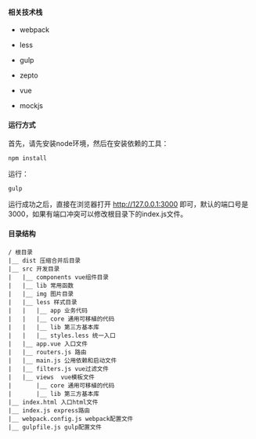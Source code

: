 #### 相关技术栈

- webpack

- less

- gulp

- zepto

- vue

- mockjs


#### 运行方式

首先，请先安装node环境，然后在安装依赖的工具：

	npm install
	
运行：
	
	gulp
	
运行成功之后，直接在浏览器打开 http://127.0.0.1:3000 即可，默认的端口号是3000，如果有端口冲突可以修改根目录下的index.js文件。


#### 目录结构

	/ 根目录
	|__ dist 压缩合并后目录
	|__ src 开发目录
	|	|__ components vue组件目录
	|	|__ lib 常用函数
	|	|__ img 图片目录
	|	|__ less 样式目录
	|	|	|__ app 业务代码
	|	|	|__ core 通用可移植的代码
	|	|	|__ lib 第三方基本库
	|	|	|__ styles.less 统一入口
	|	|__ app.vue 入口文件
	|	|__ routers.js 路由
	|	|__ main.js 公用依赖和启动文件
	|	|__ filters.js vue过滤文件
	|	|__ views  vue模板文件
	|		|__ core 通用可移植的代码
	|		|__ lib 第三方基本库
	|__ index.html 入口html文件
	|__ index.js express路由
	|__ webpack.config.js webpack配置文件
	|__ gulpfile.js gulp配置文件